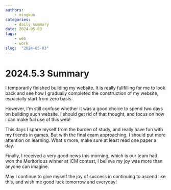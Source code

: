 ```yaml
---
authors:
    - mingkun
categories:
    - daily summary
date: 2024-05-03
tags:
    - web
    - work
slug:  "2024-05-03"
---
```

# 2024.5.3 Summary

I temporarily finished building my website. It is really fullfilling for me to look back and see how I gradually completed the construction of my website, espacially start from zero basis.

However, I'm still confuse whether it was a good choice to spend two days on building such website. I should get rid of that thought, and focus on how i can make full use of this web!

This days I spare myself from the burden of study, and really have fun with my friends in games. But with the final exam approaching, I should put more attention on learning. What's more, make sure at least read one paper a day.

Finally, I received a very good news this morning, which is our team had won the Meritorious winner at ICM contest, I believe my joy was more than anyone can imagine.

May I continue to give myself the joy of success in continuing to ascend like this, and wish me good luck tomorrow and everyday!